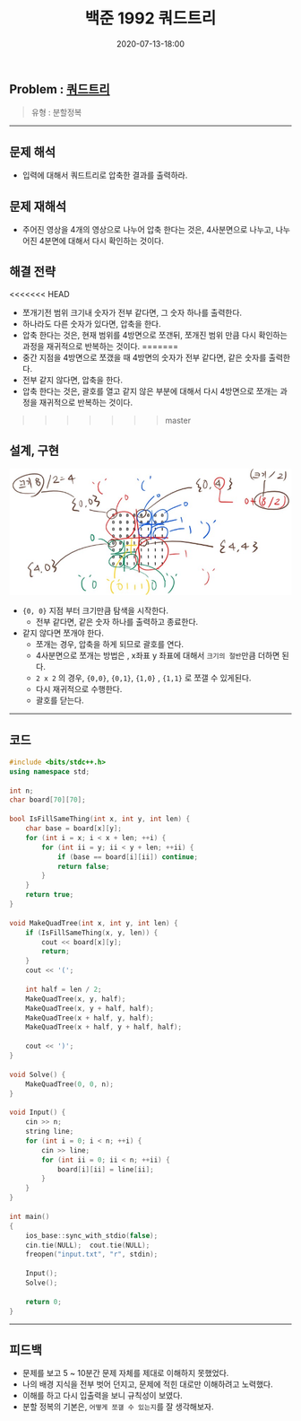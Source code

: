 ﻿---
title: 백준 1992 쿼드트리
date: 2020-07-13-18:00
categories:
- PS

tags:
- baekjoon
- PS
- Problem Solve
- 분할정복
---

## Problem : [쿼드트리](https://www.acmicpc.net/problem/1992)
> 유형 : 분할정복

---


 
## 문제 해석
* 입력에 대해서 쿼드트리로 압축한 결과를 출력하라.

## 문제 재해석
* 주어진 영상을 4개의 영상으로 나누어 압축 한다는 것은, 4사분면으로 나누고, 나누어진 4분면에 대해서 다시 확인하는 것이다.

## 해결 전략
<<<<<<< HEAD
* 쪼개기전 범위 크기내 숫자가 전부 같다면, 그 숫자 하나를 출력한다.
* 하나라도 다른 숫자가 있다면, 압축을 한다.
* 압축 한다는 것은, 현재 범위를 4방면으로 쪼갠뒤, 쪼개진 범위 만큼 다시 확인하는 과정을 재귀적으로 반복하는 것이다.
=======
* 중간 지점을 4방면으로 쪼갰을 때 4방면의 숫자가 전부 같다면, 같은 숫자를 출력한다.
* 전부 같지 않다면, 압축을 한다.
* 압축 한다는 것은, 괄호를 열고 같지 않은 부분에 대해서 다시 4방면으로 쪼개는 과정을 재귀적으로 반복하는 것이다.
>>>>>>> master

## 설계, 구현

![과연 내용이 전달이 될까](/post_images/1992.PNG)

* `{0, 0}` 지점 부터 크기만큼 탐색을 시작한다.
	* 전부 같다면, 같은 숫자 하나를 출력하고 종료한다.
* 같지 않다면 쪼개야 한다.
	* 쪼개는 경우, 압축을 하게 되므로 괄호를 연다.
	* 4사분면으로 쪼개는 방법은 , x좌표 y 좌표에 대해서 `크기의 절반`만큼 더하면 된다.
	* `2 x 2` 의 경우, `{0,0}`, `{0,1}`, `{1,0}` , `{1,1}` 로 쪼갤 수 있게된다.
	* 다시 재귀적으로 수행한다.
	* 괄호를 닫는다.

---

## 코드

```c++
#include <bits/stdc++.h>
using namespace std;

int n;
char board[70][70];

bool IsFillSameThing(int x, int y, int len) {
    char base = board[x][y];
    for (int i = x; i < x + len; ++i) {
        for (int ii = y; ii < y + len; ++ii) {
            if (base == board[i][ii]) continue;
            return false;
        }
    }
    return true;
}

void MakeQuadTree(int x, int y, int len) {
    if (IsFillSameThing(x, y, len)) {
        cout << board[x][y];
        return;
    }
    cout << '(';
    
    int half = len / 2;
    MakeQuadTree(x, y, half);
    MakeQuadTree(x, y + half, half);
    MakeQuadTree(x + half, y, half);
    MakeQuadTree(x + half, y + half, half);

    cout << ')';
}

void Solve() {
    MakeQuadTree(0, 0, n);
}

void Input() {
    cin >> n;
    string line;
    for (int i = 0; i < n; ++i) {
        cin >> line;
        for (int ii = 0; ii < n; ++ii) {
            board[i][ii] = line[ii];
        }
    }
}

int main()
{
    ios_base::sync_with_stdio(false);
    cin.tie(NULL);  cout.tie(NULL);
    freopen("input.txt", "r", stdin);

    Input();
    Solve();

    return 0;
}
```


---


## 피드백
* 문제를 보고 5 ~ 10분간 문제 자체를 제대로 이해하지 못했었다.
* 나의  배경 지식을 전부 벗어 던지고, 문제에 적힌 대로만 이해하려고 노력했다.
* 이해를 하고 다시 입출력을 보니 규칙성이 보였다.
* 분할 정복의 기본은, `어떻게 쪼갤 수 있는지`를 잘 생각해보자.
